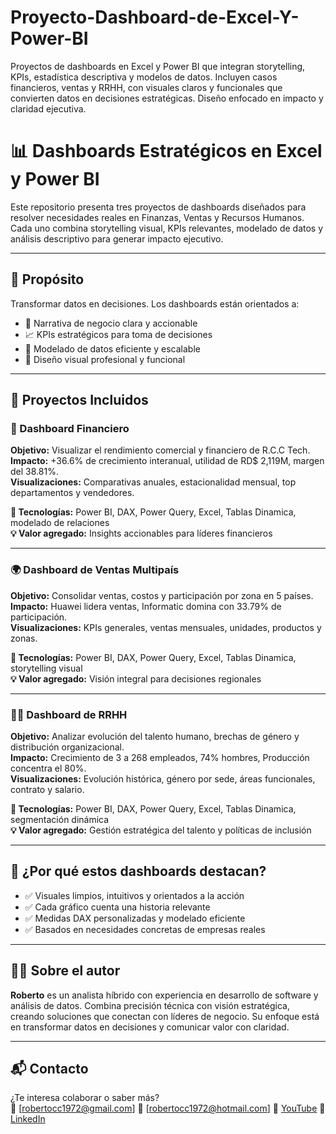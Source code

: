 # Proyecto-Dashboard-de-Excel-Y-Power-BI
Proyectos de dashboards en Excel y Power BI que integran storytelling, KPIs, estadística descriptiva y modelos de datos. Incluyen casos financieros, ventas y RRHH, con visuales claros y funcionales que convierten datos en decisiones estratégicas. Diseño enfocado en impacto y claridad ejecutiva.

# 📊 Dashboards Estratégicos en Excel y Power BI

Este repositorio presenta tres proyectos de dashboards diseñados para resolver necesidades reales en Finanzas, Ventas y Recursos Humanos. Cada uno combina storytelling visual, KPIs relevantes, modelado de datos y análisis descriptivo para generar impacto ejecutivo.

---

## 🎯 Propósito

Transformar datos en decisiones. Los dashboards están orientados a:

- 📌 Narrativa de negocio clara y accionable  
- 📈 KPIs estratégicos para toma de decisiones  
- 🧩 Modelado de datos eficiente y escalable  
- 🎨 Diseño visual profesional y funcional  

---

## 📁 Proyectos Incluidos

### 💼 Dashboard Financiero

**Objetivo:** Visualizar el rendimiento comercial y financiero de R.C.C Tech.  
**Impacto:** +36.6% de crecimiento interanual, utilidad de RD$ 2,119M, margen del 38.81%.  
**Visualizaciones:** Comparativas anuales, estacionalidad mensual, top departamentos y vendedores.

**🔧 Tecnologías:** Power BI, DAX, Power Query, Excel, Tablas Dinamica, modelado de relaciones  
**💡 Valor agregado:** Insights accionables para líderes financieros

---

### 🌍 Dashboard de Ventas Multipaís

**Objetivo:** Consolidar ventas, costos y participación por zona en 5 países.  
**Impacto:** Huawei lidera ventas, Informatic domina con 33.79% de participación.  
**Visualizaciones:** KPIs generales, ventas mensuales, unidades, productos y zonas.

**🔧 Tecnologías:** Power BI, DAX, Power Query, Excel, Tablas Dinamica, storytelling visual  
**💡 Valor agregado:** Visión integral para decisiones regionales

---

### 🧑‍💼 Dashboard de RRHH

**Objetivo:** Analizar evolución del talento humano, brechas de género y distribución organizacional.  
**Impacto:** Crecimiento de 3 a 268 empleados, 74% hombres, Producción concentra el 80%.  
**Visualizaciones:** Evolución histórica, género por sede, áreas funcionales, contrato y salario.

**🔧 Tecnologías:** Power BI, DAX, Power Query, Excel, Tablas Dinamica, segmentación dinámica  
**💡 Valor agregado:** Gestión estratégica del talento y políticas de inclusión

---

## 🚀 ¿Por qué estos dashboards destacan?

- ✅ Visuales limpios, intuitivos y orientados a la acción  
- ✅ Cada gráfico cuenta una historia relevante  
- ✅ Medidas DAX personalizadas y modelado eficiente  
- ✅ Basados en necesidades concretas de empresas reales

---

## 👨‍💻 Sobre el autor

**Roberto** es un analista híbrido con experiencia en desarrollo de software y análisis de datos. Combina precisión técnica con visión estratégica, creando soluciones que conectan con líderes de negocio. Su enfoque está en transformar datos en decisiones y comunicar valor con claridad.

---

## 📬 Contacto

¿Te interesa colaborar o saber más?  
📧 [robertocc1972@gmail.com] 
📧 [robertocc1972@hotmail.com] 
🔗 [YouTube](https://www.youtube.com/@robertocastillocastillo1648)
🔗 [LinkedIn](https://www.linkedin.com/in/robertocc1972/)

